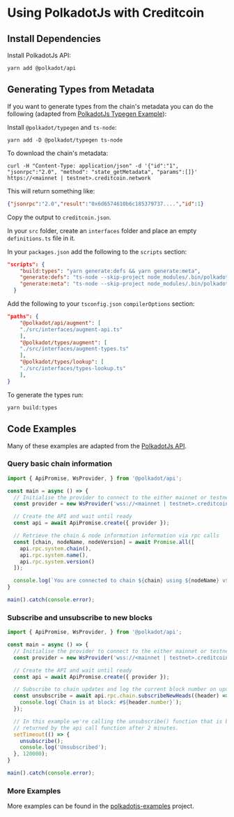 # Using PolkadotJs with Creditcoin

## Install Dependencies

Install PolkadotJs API:

``` shell
yarn add @polkadot/api
```

## Generating Types from Metadata

If you want to generate types from the chain's metadata you can do the following (adapted from [PolkadotJs Typegen Example](https://polkadot.js.org/docs/api/examples/promise/typegen)):

Install `@polkadot/typegen` and `ts-node`:

``` shell
yarn add -D @polkadot/typegen ts-node
```

To download the chain's metadata:

``` shell
curl -H "Content-Type: application/json" -d '{"id":"1", "jsonrpc":"2.0", "method": "state_getMetadata", "params":[]}' https://<mainnet | testnet>.creditcoin.network
```

This will return something like:

``` json
{"jsonrpc":"2.0","result":"0x6d6574610b6c185379737....","id":1}
```

Copy the output to `creditcoin.json`.

In your `src` folder, create an `interfaces` folder and place an empty `definitions.ts` file in it.

In your `packages.json` add the following to the `scripts` section:

``` json
"scripts": {    
    "build:types": "yarn generate:defs && yarn generate:meta",
    "generate:defs": "ts-node --skip-project node_modules/.bin/polkadot-types-from-defs --package <your project name>/interfaces --input ./src/interfaces --endpoint ./creditcoin.json",
    "generate:meta": "ts-node --skip-project node_modules/.bin/polkadot-types-from-chain --package <your project name>/interfaces  --endpoint ./creditcoin.json --output ./src/interfaces"
  }
```

Add the following to your `tsconfig.json` `compilerOptions` section:

``` json
"paths": {
    "@polkadot/api/augment": [
    "./src/interfaces/augment-api.ts"
    ],
    "@polkadot/types/augment": [
    "./src/interfaces/augment-types.ts"
    ],
    "@polkadot/types/lookup": [
    "./src/interfaces/types-lookup.ts"
    ],
}
```

To generate the types run:

``` shell
yarn build:types
```

## Code Examples

Many of these examples are adapted from the [PolkadotJs API](https://polkadot.js.org/docs/api).

### Query basic chain information

``` javascript
import { ApiPromise, WsProvider, } from '@polkadot/api';

const main = async () => {
  // Initialise the provider to connect to the either mainnet or testnet rpc node
  const provider = new WsProvider('wss://<mainnet | testnet>.creditcoin.network');

  // Create the API and wait until ready
  const api = await ApiPromise.create({ provider });

  // Retrieve the chain & node information information via rpc calls
  const [chain, nodeName, nodeVersion] = await Promise.all([
    api.rpc.system.chain(),
    api.rpc.system.name(),
    api.rpc.system.version()
  ]);

  console.log(`You are connected to chain ${chain} using ${nodeName} v${nodeVersion}`);
}

main().catch(console.error);
```

### Subscribe and unsubscribe to new blocks

``` javascript
import { ApiPromise, WsProvider, } from '@polkadot/api';

const main = async () => {
  // Initialise the provider to connect to the either mainnet or testnet rpc node
  const provider = new WsProvider('wss://<mainnet | testnet>.creditcoin.network');

  // Create the API and wait until ready
  const api = await ApiPromise.create({ provider });

  // Subscribe to chain updates and log the current block number on update.
  const unsubscribe = await api.rpc.chain.subscribeNewHeads((header) => {
    console.log(`Chain is at block: #${header.number}`);
  });

  // In this example we're calling the unsubscribe() function that is being
  // returned by the api call function after 2 minutes.
  setTimeout(() => {
    unsubscribe();
    console.log('Unsubscribed');
  }, 120000);
}

main().catch(console.error);
```

### More Examples

More examples can be found in the [polkadotjs-examples](../polkadotjs-examples) project.
